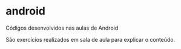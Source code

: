 # android
Códigos desenvolvidos nas aulas de Android

São exercícios realizados em sala de aula para explicar o conteúdo.

